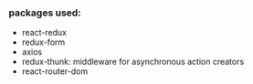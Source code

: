 ### packages used:

- react-redux
- redux-form
- axios
- redux-thunk: middleware for asynchronous action creators
- react-router-dom
